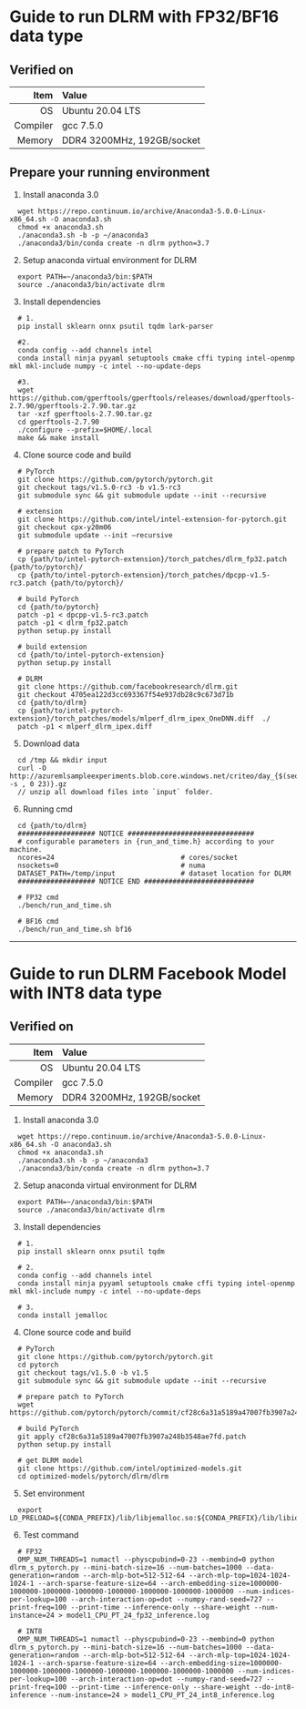 # Guide to run DLRM with FP32/BF16 data type

## Verified on

| Item | Value |
| -: | :- |
| OS | Ubuntu 20.04 LTS |
| Compiler | gcc 7.5.0 |
| Memory | DDR4 3200MHz, 192GB/socket |

## Prepare your running environment

1. Install anaconda 3.0
```
  wget https://repo.continuum.io/archive/Anaconda3-5.0.0-Linux-x86_64.sh -O anaconda3.sh
  chmod +x anaconda3.sh
  ./anaconda3.sh -b -p ~/anaconda3
  ./anaconda3/bin/conda create -n dlrm python=3.7
```

2. Setup anaconda virtual environment for DLRM
```
  export PATH=~/anaconda3/bin:$PATH
  source ./anaconda3/bin/activate dlrm
```

3. Install dependencies
```
  # 1.
  pip install sklearn onnx psutil tqdm lark-parser
  
  #2.
  conda config --add channels intel
  conda install ninja pyyaml setuptools cmake cffi typing intel-openmp mkl mkl-include numpy -c intel --no-update-deps
  
  #3.
  wget https://github.com/gperftools/gperftools/releases/download/gperftools-2.7.90/gperftools-2.7.90.tar.gz
  tar -xzf gperftools-2.7.90.tar.gz
  cd gperftools-2.7.90
  ./configure --prefix=$HOME/.local
  make && make install
```

4. Clone source code and build

```
  # PyTorch
  git clone https://github.com/pytorch/pytorch.git
  git checkout tags/v1.5.0-rc3 -b v1.5-rc3
  git submodule sync && git submodule update --init --recursive

  # extension
  git clone https://github.com/intel/intel-extension-for-pytorch.git
  git checkout cpx-y20m06
  git submodule update --init –recursive

  # prepare patch to PyTorch
  cp {path/to/intel-pytorch-extension}/torch_patches/dlrm_fp32.patch {path/to/pytorch}/
  cp {path/to/intel-pytorch-extension}/torch_patches/dpcpp-v1.5-rc3.patch {path/to/pytorch}/

  # build PyTorch
  cd {path/to/pytorch}
  patch -p1 < dpcpp-v1.5-rc3.patch
  patch -p1 < dlrm_fp32.patch
  python setup.py install

  # build extension
  cd {path/to/intel-pytorch-extension}
  python setup.py install

  # DLRM
  git clone https://github.com/facebookresearch/dlrm.git
  git checkout 4705ea122d3cc693367f54e937db28c9c673d71b
  cd {path/to/dlrm}
  cp {path/to/intel-pytorch-extension}/torch_patches/models/mlperf_dlrm_ipex_OneDNN.diff  ./
  patch -p1 < mlperf_dlrm_ipex.diff
```

5. Download data
```
  cd /tmp && mkdir input
  curl -O http://azuremlsampleexperiments.blob.core.windows.net/criteo/day_{$(seq -s , 0 23)}.gz
  // unzip all download files into `input` folder.
```

6. Running cmd
```
  cd {path/to/dlrm}
  ################### NOTICE ###############################
  # configurable parameters in {run_and_time.h} according to your machine.
  ncores=24                               # cores/socket
  nsockets=0                              # numa
  DATASET_PATH=/temp/input                # dataset location for DLRM
  ################### NOTICE END ###########################

  # FP32 cmd
  ./bench/run_and_time.sh

  # BF16 cmd
  ./bench/run_and_time.sh bf16
```

---
# Guide to run DLRM Facebook Model with INT8 data type

## Verified on

| Item | Value |
| -: | :- |
| OS | Ubuntu 20.04 LTS |
| Compiler | gcc 7.5.0 |
| Memory | DDR4 3200MHz, 192GB/socket |

1. Install anaconda 3.0
```
  wget https://repo.continuum.io/archive/Anaconda3-5.0.0-Linux-x86_64.sh -O anaconda3.sh
  chmod +x anaconda3.sh
  ./anaconda3.sh -b -p ~/anaconda3
  ./anaconda3/bin/conda create -n dlrm python=3.7
```

2. Setup anaconda virtual environment for DLRM
```
  export PATH=~/anaconda3/bin:$PATH
  source ./anaconda3/bin/activate dlrm
```

3. Install dependencies
```
  # 1.
  pip install sklearn onnx psutil tqdm

  # 2.
  conda config --add channels intel
  conda install ninja pyyaml setuptools cmake cffi typing intel-openmp mkl mkl-include numpy -c intel --no-update-deps

  # 3.
  conda install jemalloc
```

4. Clone source code and build
```
  # PyTorch
  git clone https://github.com/pytorch/pytorch.git
  cd pytorch
  git checkout tags/v1.5.0 -b v1.5
  git submodule sync && git submodule update --init --recursive

  # prepare patch to PyTorch
  wget https://github.com/pytorch/pytorch/commit/cf28c6a31a5189a47007fb3907a248b3548ae7fd.patch

  # build PyTorch
  git apply cf28c6a31a5189a47007fb3907a248b3548ae7fd.patch
  python setup.py install

  # get DLRM model
  git clone https://github.com/intel/optimized-models.git
  cd optimized-models/pytorch/dlrm/dlrm
```

5. Set environment
```
  export LD_PRELOAD=${CONDA_PREFIX}/lib/libjemalloc.so:${CONDA_PREFIX}/lib/libiomp5.so
```

6. Test command
```
  # FP32
  OMP_NUM_THREADS=1 numactl --physcpubind=0-23 --membind=0 python dlrm_s_pytorch.py --mini-batch-size=16 --num-batches=1000 --data-generation=random --arch-mlp-bot=512-512-64 --arch-mlp-top=1024-1024-1024-1 --arch-sparse-feature-size=64 --arch-embedding-size=1000000-1000000-1000000-1000000-1000000-1000000-1000000-1000000 --num-indices-per-lookup=100 --arch-interaction-op=dot --numpy-rand-seed=727 --print-freq=100 --print-time --inference-only --share-weight --num-instance=24 > model1_CPU_PT_24_fp32_inference.log

  # INT8
  OMP_NUM_THREADS=1 numactl --physcpubind=0-23 --membind=0 python dlrm_s_pytorch.py --mini-batch-size=16 --num-batches=1000 --data-generation=random --arch-mlp-bot=512-512-64 --arch-mlp-top=1024-1024-1024-1 --arch-sparse-feature-size=64 --arch-embedding-size=1000000-1000000-1000000-1000000-1000000-1000000-1000000-1000000 --num-indices-per-lookup=100 --arch-interaction-op=dot --numpy-rand-seed=727 --print-freq=100 --print-time --inference-only --share-weight --do-int8-inference --num-instance=24 > model1_CPU_PT_24_int8_inference.log
```
